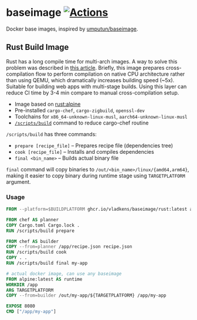 # baseimage [![Actions](https://github.com/vladkens/baseimage/workflows/build/badge.svg)](https://github.com/vladkens/baseimage/actions)

Docker base images, inspired by [umputun/baseimage](https://github.com/umputun/baseimage).

## Rust Build Image

Rust has a long compile time for multi-arch images. A way to solve this problem was described in [this article](https://vnotes.pages.dev/fast-multi-arch-docker-for-rust/). Briefly, this image prepares cross-compilation flow to perform compilation on native CPU architecture rather than using QEMU, which dramatically increases building speed (~5x). Suitable for building web apps with multi-stage builds. Using this layer can reduce CI time by 3-4 min compare to manual cross-compilation setup.

- Image based on [rust:alpine](https://hub.docker.com/_/rust/)
- Pre-installed `cargo-chef`, `cargo-zigbuild`, `openssl-dev`
- Toolchains for `x86_64-unknown-linux-musl`, `aarch64-unknown-linux-musl`
- [`/scripts/build`](./build.rust/build.sh) command to reduce cargo-chef routine

`/scripts/build` has three commands:

- `prepare [recipe_file]` – Prepares recipe file (dependencies tree)
- `cook [recipe_file]` – Installs and compiles dependencies
- `final <bin_name>` – Builds actual binary file

`final` command will copy binaries to `/out/<bin_name>/linux/{amd64,arm64}`, making it easier to copy binary during runtime stage using `TARGETPLATFORM` argument.

### Usage

```Dockerfile
FROM --platform=$BUILDPLATFORM ghcr.io/vladkens/baseimage/rust:latest as chef

FROM chef AS planner
COPY Cargo.toml Cargo.lock .
RUN /scripts/build prepare

FROM chef AS builder
COPY --from=planner /app/recipe.json recipe.json
RUN /scripts/build cook
COPY . .
RUN /scripts/build final my-app

# actual docker image, can use any baseimage
FROM alpine:latest AS runtime
WORKDIR /app
ARG TARGETPLATFORM
COPY --from=builder /out/my-app/${TARGETPLATFORM} /app/my-app

EXPOSE 8080
CMD ["/app/my-app"]
```

